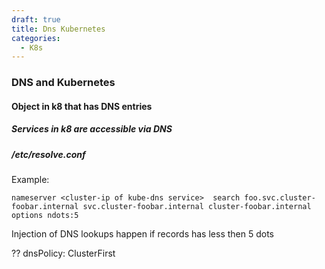 ```yaml
---
draft: true
title: Dns Kubernetes
categories:
  - K8s
---
```

### DNS and Kubernetes

#### Object in k8 that has DNS entries

##### Services in k8 are accessible via DNS

##### /etc/resolve.conf

Example:

`nameserver <cluster-ip of kube-dns service> 
search foo.svc.cluster-foobar.internal svc.cluster-foobar.internal cluster-foobar.internal 
options ndots:5`



Injection of DNS lookups happen if records has less then 5 dots

?? dnsPolicy: ClusterFirst
